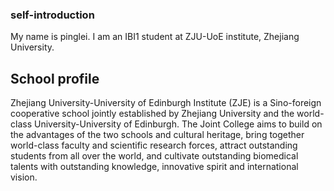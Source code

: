### self-introduction

My name is pinglei. 
I am an IBI1 student at ZJU-UoE institute, Zhejiang University.

## School profile
Zhejiang University-University of Edinburgh Institute (ZJE) is a Sino-foreign cooperative school jointly established by Zhejiang University and the world-class University-University of Edinburgh. 
The Joint College aims to build on the advantages of the two schools and cultural heritage, bring together world-class faculty and scientific research forces, attract outstanding students from all over the world, and cultivate outstanding biomedical talents with outstanding knowledge, innovative spirit and international vision.
